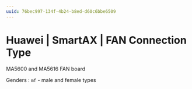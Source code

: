 ```yaml
---
uuid: 76bec997-134f-4b24-b8ed-d60c6bbe6509
---
```

# Huawei | SmartAX | FAN Connection Type

MA5600 and MA5616 FAN board

Genders
: `mf` - male and female types
